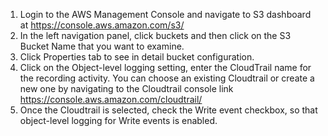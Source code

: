 
1. Login to the AWS Management Console and navigate to S3 dashboard at https://console.aws.amazon.com/s3/
1. In the left navigation panel, click buckets and then click on the S3 Bucket Name that you want to examine.
1. Click Properties tab to see in detail bucket configuration.
1. Click on the Object-level logging setting, enter the CloudTrail name for the recording activity. You can choose an existing Cloudtrail or create a new one by navigating to the Cloudtrail console link https://console.aws.amazon.com/cloudtrail/
1. Once the Cloudtrail is selected, check the Write event checkbox, so that object-level logging for Write events is enabled.
